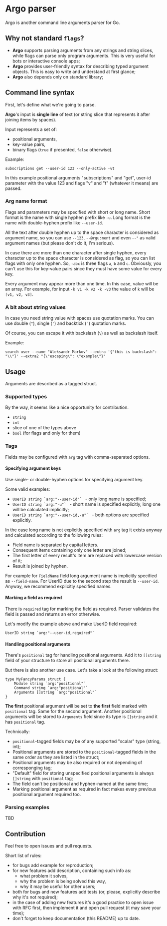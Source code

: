 # Argo parser

Argo is another command line arguments parser for Go.

## Why not standard `flags`?

- **Argo** supports parsing arguments from any strings and string slices, while flags can parse only program arguments. This is very useful for bots or interactive console apps;
- **Argo** provides user-friendly syntax for describing typed argument objects. This is easy to write and understand at first glance;
- **Argo** also depends only on standard library;

## Command line syntax

First, let's define what we're going to parse.

**Argo**'s input is **single line** of text (or string slice that represents it after joining items by spaces).

Input represents a set of:

- positional arguments,
- key-value pairs,
- binary flags (`true` if presented, `false` otherwise).

Example:

```
subscriptions get --user-id 123 --only-active -vt
```

In this example positional arguments "subscriptions" and "get", user-id parameter with the value 123 and flags "v" and "t" (whatever it means) are passed.

### Arg name format

Flags and parameters may be specified with short or long name. Short format is the name with single hyphen prefix like `-u`. Long format is the name with double-hyphen prefix like `--user-id`.

All the text after double hyphen up to the space character is considered as argument name, so you can use `--123`, `--@rgu:ment` and even `--"` as valid argument names (but please don't do it, I'm serious).

In case there are more than one character after single hyphen, every character up to the space character is considered as flag, so you can list flags with only one hyphen. So, `-abc` is three flags `a`, `b` and `c`. Obviously, you can't use this for key-value pairs since they must have some value for every key.

Every argument may appear more than one time. In this case, value will be an array. For example, for input `-k v1 -k v2 -k -v3` the value of `k` will be `[v1, v2, v3]`.

### A bit about string values

In case you need string value with spaces use quotation marks. You can use double (`"`), single (`'`) and backtick (`` ` ``) quotation marks.

Of course, you can escape it with backslash (`\`) as well as backslash itself.

Example:

```
search user --name "Aleksandr Markov" --extra '{"this is backslash": "\\"}' --extra2 "{\"escaping\": \"example\"}"
```

## Usage

Arguments are described as a tagged struct.

### Supported types

By the way, it seems like a nice opportunity for contribution.

- `string`
- `int`
- slice of one of the types above
- `bool` (for flags and only for them)

### Tags

Fields may be configured with `arg` tag with comma-separated options.

#### Specifying argument keys

Use single- or double-hyphen options for specifying argument key.

Some valid examples:

- ``UserID string `arg:"--user-id"` `` - only long name is specified;
- ``UserID string `arg:"-u"` `` - short name is specified explicitly, long one will be calculated implicitly;
- ``UserID string `arg:"--user-id,-u"` `` - both options are specified explicitly.

In the case long name is not explicitly specified with `arg` tag it exists anyway and calculated according to the following rules:

- Field name is separated by capital letters.
- Consequent items containing only one letter are joined; 
- The first letter of every result's item are replaced with lowercase version of it;
- Result is joined by hyphen.

For example for `FieldName` field long argument name is implicitly specified as `--field-name`. For UserID due to the second step the result is `--user-id`. Anyway, we recommend explicitly specified names.

#### Marking a field as required

There is `required` tag for marking the field as required. Parser validates the field is passed and returns an error otherwise.

Let's modify the example above and make UserID field required:

```
UserID string `arg:"--user-id,required"`
```

#### Handling positional arguments

There's `positional` tag for handling positional arguments. Add it to `[]string` field of your structure to store all positional arguments there.

But there is also another use case. Let's take a look at the following struct:

```
type MyFancyParams struct {
    Module string `arg:"positional"`
    Command string `arg:"positional"`
    Arguments []string `arg:"positional"`
}
```

**The first** positional argument will be set to **the first** field marked with `positional` tag. Same for the second argument. Another positional arguments will be stored to `Arguments` field since its type is `[]string` and it has `positional` tag.

Technically:

- `positional`-tagged fields may be of any supported "scalar" type (string, int);
- Positional arguments are stored to the `positional`-tagged fields in the same order as they are listed in the struct;
- Positional arguments may be also required or not depending of corresponging tag;
- "Default" field for storing unspecified positional arguments is always `[]string` with `positional` tag;
- The field can't be positional and hyphen-named at the same time;
- Marking positional argument as required in fact makes every previous positional argument required too.

### Parsing examples

TBD

## Contribution

Feel free to open issues and pull requests.

Short list of rules:

- for bugs add example for reproduction;
- for new features add description, containing such info as:
    - what problem it solves,
    - why the problem is being solved this way,
    - why it may be useful for other users;
- both for bugs and new features add tests (or, please, explicitly describe why it's not required);
- in the case of adding new features it's a good practice to open issue with RFC first, then implement it and open pull request (it may save your time);
- don't forget to keep documentation (this README) up to date.
